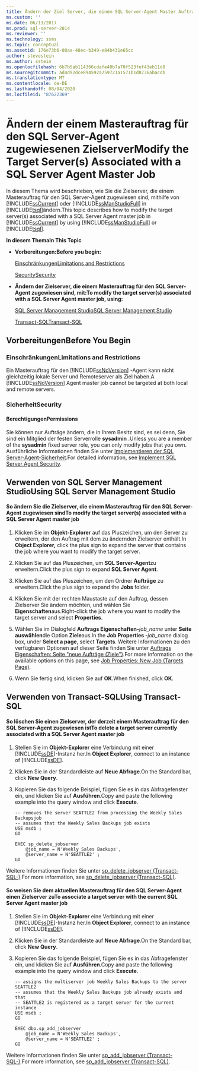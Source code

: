 ```yaml
---
title: Ändern der Ziel Server, die einem SQL Server-Agent Master Auftrag zugeordnet sind | Microsoft-Dokumentation
ms.custom: ''
ms.date: 06/13/2017
ms.prod: sql-server-2014
ms.reviewer: ''
ms.technology: ssms
ms.topic: conceptual
ms.assetid: 176e73b6-08aa-48ec-b349-e84b431e65cc
author: stevestein
ms.author: sstein
ms.openlocfilehash: 6b7b5ab114366cdafe40b7a70f523fef43eb11d8
ms.sourcegitcommit: ad4d92dce894592a259721a1571b1d8736abacdb
ms.translationtype: MT
ms.contentlocale: de-DE
ms.lasthandoff: 08/04/2020
ms.locfileid: "87622369"
---
```

# <a name="modify-the-target-servers-associated-with-a-sql-server-agent-master-job"></a><span data-ttu-id="ea2b2-102">Ändern der einem Masterauftrag für den SQL Server-Agent zugewiesenen Zielserver</span><span class="sxs-lookup"><span data-stu-id="ea2b2-102">Modify the Target Server(s) Associated with a SQL Server Agent Master Job</span></span>
  <span data-ttu-id="ea2b2-103">In diesem Thema wird beschrieben, wie Sie die Zielserver, die einem Masterauftrag für den SQL Server-Agent zugewiesen sind, mithilfe von [!INCLUDE[ssCurrent](../../includes/sscurrent-md.md)] oder [!INCLUDE[ssManStudioFull](../../includes/ssmanstudiofull-md.md)] in [!INCLUDE[tsql](../../includes/tsql-md.md)]ändern.</span><span class="sxs-lookup"><span data-stu-id="ea2b2-103">This topic describes how to modify the target server(s) associated with a SQL Server Agent master job in [!INCLUDE[ssCurrent](../../includes/sscurrent-md.md)] by using [!INCLUDE[ssManStudioFull](../../includes/ssmanstudiofull-md.md)] or [!INCLUDE[tsql](../../includes/tsql-md.md)].</span></span>  
  
 <span data-ttu-id="ea2b2-104">**In diesem Thema**</span><span class="sxs-lookup"><span data-stu-id="ea2b2-104">**In This Topic**</span></span>  
  
-   <span data-ttu-id="ea2b2-105">**Vorbereitungen:**</span><span class="sxs-lookup"><span data-stu-id="ea2b2-105">**Before you begin:**</span></span>  
  
     [<span data-ttu-id="ea2b2-106">Einschränkungen</span><span class="sxs-lookup"><span data-stu-id="ea2b2-106">Limitations and Restrictions</span></span>](#Restrictions)  
  
     [<span data-ttu-id="ea2b2-107">Security</span><span class="sxs-lookup"><span data-stu-id="ea2b2-107">Security</span></span>](#Security)  
  
-   <span data-ttu-id="ea2b2-108">**Ändern der Zielserver, die einem Masterauftrag für den SQL Server-Agent zugewiesen sind, mit:**</span><span class="sxs-lookup"><span data-stu-id="ea2b2-108">**To modify the target server(s) associated with a SQL Server Agent master job, using:**</span></span>  
  
     [<span data-ttu-id="ea2b2-109">SQL Server Management Studio</span><span class="sxs-lookup"><span data-stu-id="ea2b2-109">SQL Server Management Studio</span></span>](#SSMSProcedure)  
  
     [<span data-ttu-id="ea2b2-110">Transact-SQL</span><span class="sxs-lookup"><span data-stu-id="ea2b2-110">Transact-SQL</span></span>](#TsqlProcedure)  
  
##  <a name="before-you-begin"></a><a name="BeforeYouBegin"></a> <span data-ttu-id="ea2b2-111">Vorbereitungen</span><span class="sxs-lookup"><span data-stu-id="ea2b2-111">Before You Begin</span></span>  
  
###  <a name="limitations-and-restrictions"></a><a name="Restrictions"></a> <span data-ttu-id="ea2b2-112">Einschränkungen</span><span class="sxs-lookup"><span data-stu-id="ea2b2-112">Limitations and Restrictions</span></span>  
 <span data-ttu-id="ea2b2-113">Ein Masterauftrag für den [!INCLUDE[ssNoVersion](../../includes/ssnoversion-md.md)] -Agent kann nicht gleichzeitig lokale Server und Remoteserver als Ziel haben.</span><span class="sxs-lookup"><span data-stu-id="ea2b2-113">A [!INCLUDE[ssNoVersion](../../includes/ssnoversion-md.md)] Agent master job cannot be targeted at both local and remote servers.</span></span>  
  
###  <a name="security"></a><a name="Security"></a> <span data-ttu-id="ea2b2-114">Sicherheit</span><span class="sxs-lookup"><span data-stu-id="ea2b2-114">Security</span></span>  
  
####  <a name="permissions"></a><a name="Permissions"></a> <span data-ttu-id="ea2b2-115">Berechtigungen</span><span class="sxs-lookup"><span data-stu-id="ea2b2-115">Permissions</span></span>  
 <span data-ttu-id="ea2b2-116">Sie können nur Aufträge ändern, die in Ihrem Besitz sind, es sei denn, Sie sind ein Mitglied der festen Serverrolle **sysadmin** .</span><span class="sxs-lookup"><span data-stu-id="ea2b2-116">Unless you are a member of the **sysadmin** fixed server role, you can only modify jobs that you own.</span></span> <span data-ttu-id="ea2b2-117">Ausführliche Informationen finden Sie unter [Implementieren der SQL Server-Agent-Sicherheit](implement-sql-server-agent-security.md).</span><span class="sxs-lookup"><span data-stu-id="ea2b2-117">For detailed information, see [Implement SQL Server Agent Security](implement-sql-server-agent-security.md).</span></span>  
  
##  <a name="using-sql-server-management-studio"></a><a name="SSMSProcedure"></a> <span data-ttu-id="ea2b2-118">Verwenden von SQL Server Management Studio</span><span class="sxs-lookup"><span data-stu-id="ea2b2-118">Using SQL Server Management Studio</span></span>  
  
#### <a name="to-modify-the-target-servers-associated-with-a-sql-server-agent-master-job"></a><span data-ttu-id="ea2b2-119">So ändern Sie die Zielserver, die einem Masterauftrag für den SQL Server-Agent zugewiesen sind</span><span class="sxs-lookup"><span data-stu-id="ea2b2-119">To modify the target server(s) associated with a SQL Server Agent master job</span></span>  
  
1.  <span data-ttu-id="ea2b2-120">Klicken Sie im **Objekt-Explorer** auf das Pluszeichen, um den Server zu erweitern, der den Auftrag mit dem zu ändernden Zielserver enthält.</span><span class="sxs-lookup"><span data-stu-id="ea2b2-120">In **Object Explorer,** click the plus sign to expand the server that contains the job where you want to modify the target server.</span></span>  
  
2.  <span data-ttu-id="ea2b2-121">Klicken Sie auf das Pluszeichen, um **SQL Server-Agent**zu erweitern.</span><span class="sxs-lookup"><span data-stu-id="ea2b2-121">Click the plus sign to expand **SQL Server Agent**.</span></span>  
  
3.  <span data-ttu-id="ea2b2-122">Klicken Sie auf das Pluszeichen, um den Ordner **Aufträge** zu erweitern.</span><span class="sxs-lookup"><span data-stu-id="ea2b2-122">Click the plus sign to expand the **Jobs** folder.</span></span>  
  
4.  <span data-ttu-id="ea2b2-123">Klicken Sie mit der rechten Maustaste auf den Auftrag, dessen Zielserver Sie ändern möchten, und wählen Sie **Eigenschaften**aus.</span><span class="sxs-lookup"><span data-stu-id="ea2b2-123">Right-click the job where you want to modify the target server and select **Properties**.</span></span>  
  
5.  <span data-ttu-id="ea2b2-124">Wählen Sie im Dialogfeld **Auftrags Eigenschaften-**_job_name_ unter **Seite auswählen**die Option **Ziele**aus.</span><span class="sxs-lookup"><span data-stu-id="ea2b2-124">In the **Job Properties -**_job_name_ dialog box, under **Select a page**, select **Targets**.</span></span> <span data-ttu-id="ea2b2-125">Weitere Informationen zu den verfügbaren Optionen auf dieser Seite finden Sie unter [Auftrags Eigenschaften: Seite "neue Aufträge &#40;Ziele"&#41;](job-properties-new-job-targets-page.md).</span><span class="sxs-lookup"><span data-stu-id="ea2b2-125">For more information on the available options on this page, see [Job Properties: New Job &#40;Targets Page&#41;](job-properties-new-job-targets-page.md).</span></span>  
  
6.  <span data-ttu-id="ea2b2-126">Wenn Sie fertig sind, klicken Sie auf **OK**.</span><span class="sxs-lookup"><span data-stu-id="ea2b2-126">When finished, click **OK**.</span></span>  
  
##  <a name="using-transact-sql"></a><a name="TsqlProcedure"></a> <span data-ttu-id="ea2b2-127">Verwenden von Transact-SQL</span><span class="sxs-lookup"><span data-stu-id="ea2b2-127">Using Transact-SQL</span></span>  
  
#### <a name="to-delete-a-target-server-currently-associated-with-a-sql-server-agent-master-job"></a><span data-ttu-id="ea2b2-128">So löschen Sie einen Zielserver, der derzeit einem Masterauftrag für den SQL Server-Agent zugewiesen ist</span><span class="sxs-lookup"><span data-stu-id="ea2b2-128">To delete a target server currently associated with a SQL Server Agent master job</span></span>  
  
1.  <span data-ttu-id="ea2b2-129">Stellen Sie im **Objekt-Explorer** eine Verbindung mit einer [!INCLUDE[ssDE](../../includes/ssde-md.md)]-Instanz her.</span><span class="sxs-lookup"><span data-stu-id="ea2b2-129">In **Object Explorer**, connect to an instance of [!INCLUDE[ssDE](../../includes/ssde-md.md)].</span></span>  
  
2.  <span data-ttu-id="ea2b2-130">Klicken Sie in der Standardleiste auf **Neue Abfrage**.</span><span class="sxs-lookup"><span data-stu-id="ea2b2-130">On the Standard bar, click **New Query**.</span></span>  
  
3.  <span data-ttu-id="ea2b2-131">Kopieren Sie das folgende Beispiel, fügen Sie es in das Abfragefenster ein, und klicken Sie auf **Ausführen**.</span><span class="sxs-lookup"><span data-stu-id="ea2b2-131">Copy and paste the following example into the query window and click **Execute**.</span></span>  
  
    ```  
    -- removes the server SEATTLE2 from processing the Weekly Sales Backupsjob   
    -- assumes that the Weekly Sales Backups job exists  
    USE msdb ;  
    GO  
  
    EXEC sp_delete_jobserver  
        @job_name = N'Weekly Sales Backups',  
        @server_name = N'SEATTLE2' ;  
    GO  
    ```  
  
 <span data-ttu-id="ea2b2-132">Weitere Informationen finden Sie unter [sp_delete_jobserver &#40;Transact-SQL-&#41;](/sql/relational-databases/system-stored-procedures/sp-delete-jobserver-transact-sql).</span><span class="sxs-lookup"><span data-stu-id="ea2b2-132">For more information, see [sp_delete_jobserver &#40;Transact-SQL&#41;](/sql/relational-databases/system-stored-procedures/sp-delete-jobserver-transact-sql).</span></span>  
  
#### <a name="to-associate-a-target-server-with-the-current-sql-server-agent-master-job"></a><span data-ttu-id="ea2b2-133">So weisen Sie dem aktuellen Masterauftrag für den SQL Server-Agent einen Zielserver zu</span><span class="sxs-lookup"><span data-stu-id="ea2b2-133">To associate a target server with the current SQL Server Agent master job</span></span>  
  
1.  <span data-ttu-id="ea2b2-134">Stellen Sie im **Objekt-Explorer** eine Verbindung mit einer [!INCLUDE[ssDE](../../includes/ssde-md.md)]-Instanz her.</span><span class="sxs-lookup"><span data-stu-id="ea2b2-134">In **Object Explorer**, connect to an instance of [!INCLUDE[ssDE](../../includes/ssde-md.md)].</span></span>  
  
2.  <span data-ttu-id="ea2b2-135">Klicken Sie in der Standardleiste auf **Neue Abfrage**.</span><span class="sxs-lookup"><span data-stu-id="ea2b2-135">On the Standard bar, click **New Query**.</span></span>  
  
3.  <span data-ttu-id="ea2b2-136">Kopieren Sie das folgende Beispiel, fügen Sie es in das Abfragefenster ein, und klicken Sie auf **Ausführen**.</span><span class="sxs-lookup"><span data-stu-id="ea2b2-136">Copy and paste the following example into the query window and click **Execute**.</span></span>  
  
    ```  
    -- assigns the multiserver job Weekly Sales Backups to the server SEATTLE2   
    -- assumes that the Weekly Sales Backups job already exists and that   
    -- SEATTLE2 is registered as a target server for the current instance  
    USE msdb ;  
    GO  
  
    EXEC dbo.sp_add_jobserver  
        @job_name = N'Weekly Sales Backups',  
        @server_name = N'SEATTLE2' ;  
    GO  
    ```  
  
 <span data-ttu-id="ea2b2-137">Weitere Informationen finden Sie unter [sp_add_jobserver &#40;Transact-SQL-&#41;](/sql/relational-databases/system-stored-procedures/sp-add-jobserver-transact-sql).</span><span class="sxs-lookup"><span data-stu-id="ea2b2-137">For more information, see [sp_add_jobserver &#40;Transact-SQL&#41;](/sql/relational-databases/system-stored-procedures/sp-add-jobserver-transact-sql).</span></span>  
  
  
